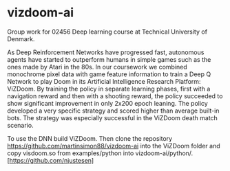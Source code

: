 # vizdoom-ai
Group work for 02456 Deep learning course at Technical University of Denmark.

As Deep Reinforcement Networks have progressed fast, autonomous agents have started to outperform humans in simple games such as the ones made by Atari in the 80s. In our coursework we combined monochrome pixel data with game feature information to train a Deep Q Network to play Doom in its Artificial Intelligence Research Platform: ViZDoom. By training the policy in separate learning phases, first with a navigation reward and then with a shooting reward, the policy succeeded to show significant improvement in only 2x200 epoch leaning. The policy developed a very specific strategy and scored higher than average built-in bots. The strategy was especially successful in the ViZDoom death match scenario.

To use the DNN build ViZDoom. Then clone the repository https://github.com/martinsimon88/vizdoom-ai into the ViZDoom folder and copy visdoom.so from examples/python into vizdoom-ai/python/. [https://github.com/njustesen]

